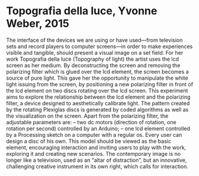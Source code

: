 # Topografia della luce, Yvonne Weber, 2015
The interface of the devices we are using or have used—from television sets and record players to computer screens—in order to make experiences visible and tangible, should present a visual image on a set field. For her work Topografia della luce (Topography of light) the artist uses the lcd screen as her medium. By deconstructing the screen and removing the polarizing filter which is glued over the lcd element, the screen becomes a source of pure light. This gave her the opportunity to manipulate the white light issuing from the screen, by positioning a new polarizing filter in front of the lcd element on two discs rotating over the lcd screen. This experiment aims to explore the relationship between the lcd element and the polarizing filter, a device designed to aesthetically calibrate light. The pattern created by the rotating Plexiglas discs is generated by coded algorithms as well as the visualization on the screen. Apart from the polarizing filter, the adjustable parameters are:
– two dc motors (direction of rotation, one rotation per second) controlled by an Arduino;
– one lcd element controlled by a Processing sketch on a computer with a regular os.
Every user can design a disc of his own. This model should be viewed as the basic element, encouraging interaction and inviting users to play with the work, exploring it and creating new scenarios. The contemporary image is no longer like a television, used as an “altar of distraction”, but an innovative, challenging creative instrument in its own right, which calls for interaction.
